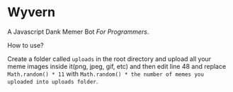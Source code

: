 # Wyvern
A Javascript Dank Memer Bot *For Programmers*.

How to use?

Create a folder called `uploads` in the root directory and upload all your meme images inside it(png, jpeg, gif, etc) and then edit line 48 and replace `Math.random() * 11` with `Math.random() * the number of memes you uploaded into uploads folder`.
